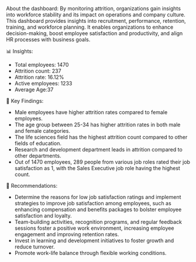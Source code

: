 About the dashboard:
By monitoring attrition, organizations gain insights into workforce stability and its impact on operations and company culture. This dashboard provides insights into recruitment, performance, retention, training, and workforce planning. It enables organizations to enhance decision-making, boost employee satisfaction and productivity, and align HR processes with business goals.

📊 Insights:
- Total employees: 1470
- Attrition count: 237
- Attrition rate: 16.12%
- Active employees: 1233
-	Average Age:37
    
📌 Key Findings:
- Male employees have higher attrition rates compared to female employees.
- The age group between 25-34 has higher attrition rates in both male and female categories.
- The life sciences field has the highest attrition count compared to other fields of education.
- Research and development department leads in attrition compared to other departments.
- Out of 1470 employees, 289 people from various job roles rated their job satisfaction as 1, with the Sales Executive job role having the highest count.
  
📝 Recommendations:
- Determine the reasons for low job satisfaction ratings and implement strategies to improve job satisfaction among employees, such as enhancing compensation and benefits packages to bolster employee satisfaction and loyalty.
- Team-building activities, recognition programs, and regular feedback sessions foster a positive work environment, increasing employee engagement and improving retention rates.
- Invest in learning and development initiatives to foster growth and reduce turnover.
- Promote work-life balance through flexible working conditions.




